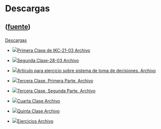 # Descargas
([fuente](https://campus.exactas.uba.ar/course/view.php?id=1027&section=5))
---
###
[Descargas](https://campus.exactas.uba.ar/course/view.php?id=1027&section=5)

  - [![ ](https://campus.exactas.uba.ar/theme/image.php/aardvark/core/1524598950/f/pdf-24)Primera Clase de IKC-21-03 Archivo](https://campus.exactas.uba.ar/mod/resource/view.php?id=60345)

  - [![ ](https://campus.exactas.uba.ar/theme/image.php/aardvark/core/1524598950/f/pdf-24)Segunda Clase-28-03 Archivo](https://campus.exactas.uba.ar/mod/resource/view.php?id=60346)

  - [![ ](https://campus.exactas.uba.ar/theme/image.php/aardvark/core/1524598950/f/pdf-24)Artículo para ejercicio sobre sistema de toma de decisiones. Archivo](https://campus.exactas.uba.ar/mod/resource/view.php?id=60347)

  - [![ ](https://campus.exactas.uba.ar/theme/image.php/aardvark/core/1524598950/f/pdf-24)Tercera Clase. Primera Parte. Archivo](https://campus.exactas.uba.ar/mod/resource/view.php?id=60454)

  - [![ ](https://campus.exactas.uba.ar/theme/image.php/aardvark/core/1524598950/f/pdf-24)Tercera Clase. Segunda Parte. Archivo](https://campus.exactas.uba.ar/mod/resource/view.php?id=60455)

  - [![ ](https://campus.exactas.uba.ar/theme/image.php/aardvark/core/1524598950/f/pdf-24)Cuarta Clase Archivo](https://campus.exactas.uba.ar/mod/resource/view.php?id=61389)

  - [![ ](https://campus.exactas.uba.ar/theme/image.php/aardvark/core/1524598950/f/pdf-24)Quinta Clase Archivo](https://campus.exactas.uba.ar/mod/resource/view.php?id=61390)

  - [![ ](https://campus.exactas.uba.ar/theme/image.php/aardvark/core/1524598950/f/pdf-24)Ejercicios Archivo](https://campus.exactas.uba.ar/mod/resource/view.php?id=61391)

